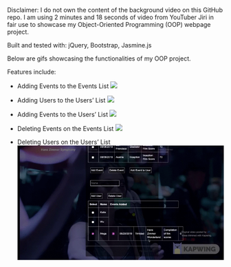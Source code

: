 Disclaimer:  I do not own the content of the background video on this GitHub repo. I am using 2 minutes and 18 seconds of video from YouTuber Jiri in fair use to showcase my Object-Oriented Programming (OOP) webpage project. 

Built and tested with: jQuery, Bootstrap, Jasmine.js

Below are gifs showcasing the functionalities of my OOP project. 

Features include: 


- Adding Events to the Events List
![](AddEvent.gif)

- Adding Users to the Users’ List
![](AddUser.gif)

- Adding Events to the Users’ List
![](AddEventToUser.gif)


- Deleting Events on the Events List
![](DeleteEvent.gif)


- Deleting Users on the Users’ List
![](DeleteEventfromUser.gif)